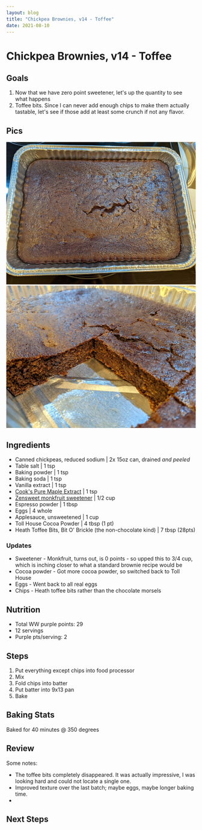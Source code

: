 ```yaml
---
layout: blog
title: "Chickpea Brownies, v14 - Toffee"
date: 2021-08-10
---
```


# Chickpea Brownies, v14 - Toffee
## Goals
1. Now that we have zero point sweetener, let's up the quantity to see what happens
2. Toffee bits. Since I can never add enough chips to make them actually tastable, let's see if those add at least some crunch if not any flavor.

## Pics
![top](/assets/recipes/chickpea-14-top.jpg)
![closeup](/assets/recipes/chickpea-14-close.jpg)

## Ingredients

- Canned chickpeas, reduced sodium | 2x 15oz can, drained _and peeled_
- Table salt | 1 tsp
- Baking powder | 1 tsp
- Baking soda | 1 tsp
- Vanilla extract | 1 tsp
- [Cook's Pure Maple Extract](https://amzn.to/2LiRs8L) | 1 tsp
- [Zensweet monkfruit sweetener](https://amzn.to/3f3s8j2) | 1/2 cup
- Espresso powder | 1 tbsp
- Eggs | 4 whole
- Applesauce, unsweetened | 1 cup
- Toll House Cocoa Powder | 4 tbsp (1 pt)
- Heath Toffee Bits, Bit O' Brickle (the non-chocolate kind) | 7 tbsp (28pts)

### Updates
- Sweetener - Monkfruit, turns out, is 0 points - so upped this to 3/4 cup, which is inching closer to what a standard brownie recipe would be
- Cocoa powder - Got more cocoa powder, so switched back to Toll House
- Eggs - Went back to all real eggs
- Chips - Heath toffee bits rather than the chocolate morsels

## Nutrition
- Total WW purple points: 29
- 12 servings
- Purple pts/serving: 2

## Steps
1. Put everything except chips into food processor
2. Mix
3. Fold chips into batter
4. Put batter into 9x13 pan
5. Bake

## Baking Stats
Baked for 40 minutes @ 350 degrees

## Review

Some notes:
* The toffee bits completely disappeared. It was actually impressive, I was looking hard and could not locate a single one.
* Improved texture over the last batch; maybe eggs, maybe longer baking time.
* 

## Next Steps
